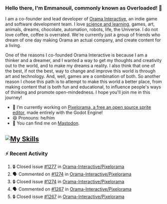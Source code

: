 ### Hello there, I'm Emmanouil, commonly known as Overloaded! 👋
I am a co-founder and lead developer of [Orama Interactive](https://www.oramainteractive.com/), an indie game and software development team. I love [science and learning](https://github.com/OverloadedOrama/KnowledgeBase), games, art, animals, dreams, chocolate, automation, robots, life, the Universe. I do not love coffee, coffee is overrated. We're currently just a group of friends who dream of one day making Orama an actual company, and create content for a living.

One of the reasons I co-founded Orama Interactive is because I am a thinker and a dreamer, and I wanted a way to get my thoughts and creativity out to the world, and to make my dreams a reality. I also think that one of the best, if not the best, way to change and improve this world is through art and technology. And, well, games are a combination of both. So another reason I chose this path is to attempt to make this world a better place, from making content that is both fun and educational, to influence people's ways of thinking and promote open-mindedness. I hope you'll join me in this journey!

- 🔭 I’m currently working on [Pixelorama, a free an open source sprite editor](https://github.com/Orama-Interactive/Pixelorama), made entirely with the Godot Engine!
- 😄 Pronouns: he/him
- 🐘 You can find me on <a rel="me" href="https://mastodon.social/@Overloaded">Mastodon</a>.

[![My Skills](https://skillicons.dev/icons?i=godot,py,cpp,cs,git,linux,html)](https://skillicons.dev)
---

### :zap: Recent Activity

<!--START_SECTION:activity-->
1. 🔒 Closed issue [#1277](https://github.com/Orama-Interactive/Pixelorama/issues/1277) in [Orama-Interactive/Pixelorama](https://github.com/Orama-Interactive/Pixelorama)
2. 🗣 Commented on [#1274](https://github.com/Orama-Interactive/Pixelorama/issues/1274#issuecomment-2976216645) in [Orama-Interactive/Pixelorama](https://github.com/Orama-Interactive/Pixelorama)
3. 🔒 Closed issue [#1274](https://github.com/Orama-Interactive/Pixelorama/issues/1274) in [Orama-Interactive/Pixelorama](https://github.com/Orama-Interactive/Pixelorama)
4. 🗣 Commented on [#1267](https://github.com/Orama-Interactive/Pixelorama/issues/1267#issuecomment-2976200292) in [Orama-Interactive/Pixelorama](https://github.com/Orama-Interactive/Pixelorama)
5. 🔒 Closed issue [#1267](https://github.com/Orama-Interactive/Pixelorama/issues/1267) in [Orama-Interactive/Pixelorama](https://github.com/Orama-Interactive/Pixelorama)
<!--END_SECTION:activity-->

<!--
**OverloadedOrama/OverloadedOrama** is a ✨ _special_ ✨ repository because its `README.md` (this file) appears on your GitHub profile.

Here are some ideas to get you started:

- 👯 I’m looking to collaborate on ...
- 🤔 I’m looking for help with ...
- 💬 Ask me about ...
- 📫 How to reach me: ...
- ⚡ Fun fact: ...
-->
